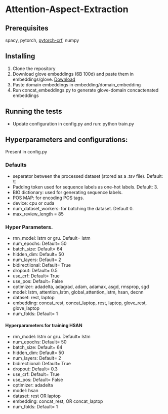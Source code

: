 # Attention-Aspect-Extraction

## Prerequisites

spacy, pytorch, [pytorch-crf](https://pytorch-crf.readthedocs.io/en/stable/), numpy

## Installing
1. Clone the repository
2. Download glove embeddings (6B 100d) and paste them in embeddings/glove. [Download](http://nlp.stanford.edu/data/glove.6B.zip)
3. Paste domain embeddings in embedding/domain_embedding
4. Run concat_embeddings.py to generate glove-domain concactenated embeddings

## Running the tests
* Update configuration in config.py and run: python train.py

## Hyperparameters and configurations:
Present in config.py
### Defaults
* seperator between the processed dataset (stored as a .tsv file). Default: \t
* Padding token used for sequence labels as one-hot labels. Default: 3.
* BIO dictionary: used for generating sequence labels.
* POS MAP: for encoding POS tags. 
* device: cpu or cuda
* num_dataset_workers: for batching the dataset. Default 0.
* max_review_length = 85

### Hyper Parameters.
* rnn_model: lstm or gru. Default= lstm
* num_epochs: Default= 50
* batch_size: Default= 64
* hidden_dim: Default= 50
* num_layers: Default= 2
* bidirectiional: Default= True
* dropout: Default= 0.5
* use_crf: Default= True
* use_pos: Default= False
* optimizer: adadelta, adagrad, adam, adamax, asgd, rmsprop, sgd
* model: lstm, attention_lstm, global_attention_lstm, hsan, decnn
* dataset: rest, laptop
* embedding: concat_rest, concat_laptop, rest, laptop, glove_rest, glove_laptop
* num_folds: Default= 1

#### Hyperparameters for training HSAN
* rnn_model: lstm or gru. Default= lstm
* num_epochs: Default= 50
* batch_size: Default= 64
* hidden_dim: Default= 50
* num_layers: Default= 2
* bidirectiional: Default= True
* dropout: Default= 0.3
* use_crf: Default= True
* use_pos: Default= False
* optimizer: adadelta
* model: hsan
* dataset: rest OR laptop
* embedding: concat_rest, OR concat_laptop
* num_folds: Default= 1